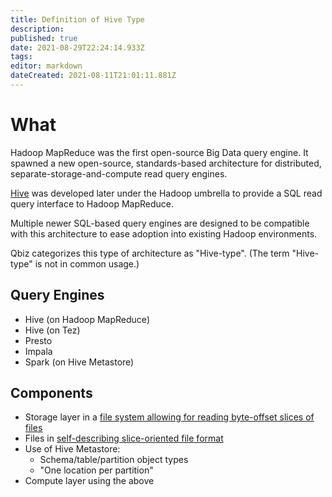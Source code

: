 ```yaml
---
title: Definition of Hive Type
description: 
published: true
date: 2021-08-29T22:24:14.933Z
tags: 
editor: markdown
dateCreated: 2021-08-11T21:01:11.881Z
---
```


# What
Hadoop MapReduce was the first open-source Big Data query engine. It spawned a new open-source, standards-based architecture for distributed, separate-storage-and-compute read query engines.

[Hive](/training/qram/nibbles/definition_of_hive) was developed later under the Hadoop umbrella to provide a SQL read query interface to Hadoop MapReduce.

Multiple newer SQL-based query engines are designed to be compatible with this architecture to ease adoption into existing Hadoop environments.

Qbiz categorizes this type of architecture as "Hive-type". (The term "Hive-type" is not in common usage.)

## Query Engines
- Hive (on Hadoop MapReduce)
- Hive (on Tez)
- Presto
- Impala
- Spark (on Hive Metastore)

## Components
- Storage layer in a [file system allowing for reading byte-offset slices of files](/training/qram/nibbles/definition_of_hdfs)
- Files in [self-describing slice-oriented file format](/training/qram/dishes/slice_oriented_file_format)
- Use of Hive Metastore:
  - Schema/table/partition object types
  - "One location per partition"
- Compute layer using the above
